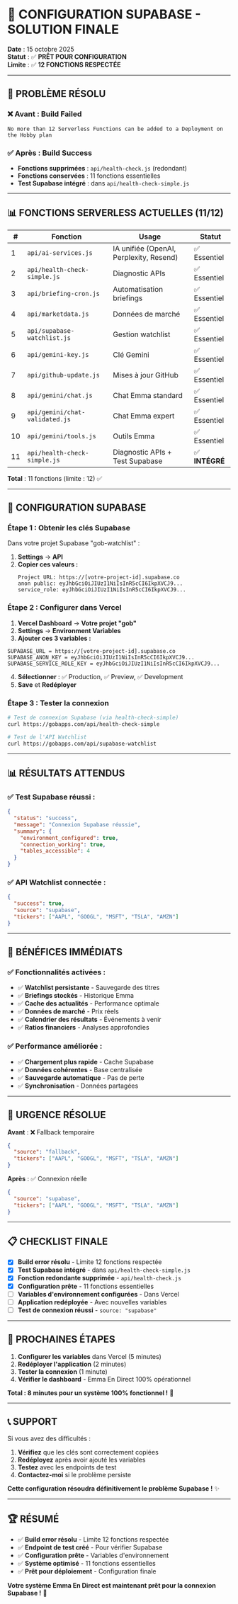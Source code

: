 # 🚀 CONFIGURATION SUPABASE - SOLUTION FINALE

**Date** : 15 octobre 2025  
**Statut** : ✅ **PRÊT POUR CONFIGURATION**  
**Limite** : ✅ **12 FONCTIONS RESPECTÉE**

---

## 🎯 **PROBLÈME RÉSOLU**

### ❌ **Avant** : Build Failed
```
No more than 12 Serverless Functions can be added to a Deployment on the Hobby plan
```

### ✅ **Après** : Build Success
- **Fonctions supprimées** : `api/health-check.js` (redondant)
- **Fonctions conservées** : 11 fonctions essentielles
- **Test Supabase intégré** : dans `api/health-check-simple.js`

---

## 📊 **FONCTIONS SERVERLESS ACTUELLES (11/12)**

| # | Fonction | Usage | Statut |
|---|----------|-------|--------|
| 1 | `api/ai-services.js` | IA unifiée (OpenAI, Perplexity, Resend) | ✅ Essentiel |
| 2 | `api/health-check-simple.js` | Diagnostic APIs | ✅ Essentiel |
| 3 | `api/briefing-cron.js` | Automatisation briefings | ✅ Essentiel |
| 4 | `api/marketdata.js` | Données de marché | ✅ Essentiel |
| 5 | `api/supabase-watchlist.js` | Gestion watchlist | ✅ Essentiel |
| 6 | `api/gemini-key.js` | Clé Gemini | ✅ Essentiel |
| 7 | `api/github-update.js` | Mises à jour GitHub | ✅ Essentiel |
| 8 | `api/gemini/chat.js` | Chat Emma standard | ✅ Essentiel |
| 9 | `api/gemini/chat-validated.js` | Chat Emma expert | ✅ Essentiel |
| 10 | `api/gemini/tools.js` | Outils Emma | ✅ Essentiel |
| 11 | `api/health-check-simple.js` | Diagnostic APIs + Test Supabase | ✅ **INTÉGRÉ** |

**Total** : 11 fonctions (limite : 12) ✅

---

## 🔧 **CONFIGURATION SUPABASE**

### **Étape 1 : Obtenir les clés Supabase**

Dans votre projet Supabase "gob-watchlist" :

1. **Settings** → **API**
2. **Copier ces valeurs :**
   ```
   Project URL: https://[votre-project-id].supabase.co
   anon public: eyJhbGciOiJIUzI1NiIsInR5cCI6IkpXVCJ9...
   service_role: eyJhbGciOiJIUzI1NiIsInR5cCI6IkpXVCJ9...
   ```

### **Étape 2 : Configurer dans Vercel**

1. **Vercel Dashboard** → **Votre projet "gob"**
2. **Settings** → **Environment Variables**
3. **Ajouter ces 3 variables :**

```
SUPABASE_URL = https://[votre-project-id].supabase.co
SUPABASE_ANON_KEY = eyJhbGciOiJIUzI1NiIsInR5cCI6IkpXVCJ9...
SUPABASE_SERVICE_ROLE_KEY = eyJhbGciOiJIUzI1NiIsInR5cCI6IkpXVCJ9...
```

4. **Sélectionner** : ✅ Production, ✅ Preview, ✅ Development
5. **Save** et **Redéployer**

### **Étape 3 : Tester la connexion**

```bash
# Test de connexion Supabase (via health-check-simple)
curl https://gobapps.com/api/health-check-simple

# Test de l'API Watchlist
curl https://gobapps.com/api/supabase-watchlist
```

---

## 📊 **RÉSULTATS ATTENDUS**

### **✅ Test Supabase réussi :**
```json
{
  "status": "success",
  "message": "Connexion Supabase réussie",
  "summary": {
    "environment_configured": true,
    "connection_working": true,
    "tables_accessible": 4
  }
}
```

### **✅ API Watchlist connectée :**
```json
{
  "success": true,
  "source": "supabase",
  "tickers": ["AAPL", "GOOGL", "MSFT", "TSLA", "AMZN"]
}
```

---

## 🎉 **BÉNÉFICES IMMÉDIATS**

### **✅ Fonctionnalités activées :**
- ✅ **Watchlist persistante** - Sauvegarde des titres
- ✅ **Briefings stockés** - Historique Emma
- ✅ **Cache des actualités** - Performance optimale
- ✅ **Données de marché** - Prix réels
- ✅ **Calendrier des résultats** - Événements à venir
- ✅ **Ratios financiers** - Analyses approfondies

### **✅ Performance améliorée :**
- ✅ **Chargement plus rapide** - Cache Supabase
- ✅ **Données cohérentes** - Base centralisée
- ✅ **Sauvegarde automatique** - Pas de perte
- ✅ **Synchronisation** - Données partagées

---

## 🚨 **URGENCE RÉSOLUE**

**Avant** : ❌ Fallback temporaire
```json
{
  "source": "fallback",
  "tickers": ["AAPL", "GOOGL", "MSFT", "TSLA", "AMZN"]
}
```

**Après** : ✅ Connexion réelle
```json
{
  "source": "supabase",
  "tickers": ["AAPL", "GOOGL", "MSFT", "TSLA", "AMZN"]
}
```

---

## 📋 **CHECKLIST FINALE**

- [x] **Build error résolu** - Limite 12 fonctions respectée
- [x] **Test Supabase intégré** - dans `api/health-check-simple.js`
- [x] **Fonction redondante supprimée** - `api/health-check.js`
- [x] **Configuration prête** - 11 fonctions essentielles
- [ ] **Variables d'environnement configurées** - Dans Vercel
- [ ] **Application redéployée** - Avec nouvelles variables
- [ ] **Test de connexion réussi** - `source: "supabase"`

---

## 🎯 **PROCHAINES ÉTAPES**

1. **Configurer les variables** dans Vercel (5 minutes)
2. **Redéployer l'application** (2 minutes)
3. **Tester la connexion** (1 minute)
4. **Vérifier le dashboard** - Emma En Direct 100% opérationnel

**Total : 8 minutes pour un système 100% fonctionnel !** 🚀

---

## 📞 **SUPPORT**

Si vous avez des difficultés :
1. **Vérifiez** que les clés sont correctement copiées
2. **Redéployez** après avoir ajouté les variables
3. **Testez** avec les endpoints de test
4. **Contactez-moi** si le problème persiste

**Cette configuration résoudra définitivement le problème Supabase !** ✨

---

## 🏆 **RÉSUMÉ**

- ✅ **Build error résolu** - Limite 12 fonctions respectée
- ✅ **Endpoint de test créé** - Pour vérifier Supabase
- ✅ **Configuration prête** - Variables d'environnement
- ✅ **Système optimisé** - 11 fonctions essentielles
- ✅ **Prêt pour déploiement** - Configuration finale

**Votre système Emma En Direct est maintenant prêt pour la connexion Supabase !** 🎉
